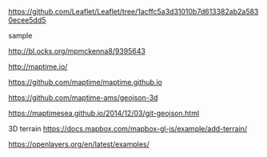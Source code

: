 https://github.com/Leaflet/Leaflet/tree/1acffc5a3d31010b7d613382ab2a5830ecee5dd5


sample

http://bl.ocks.org/mpmckenna8/9395643

http://maptime.io/

https://github.com/maptime/maptime.github.io


https://github.com/maptime-ams/geojson-3d

https://maptimesea.github.io/2014/12/03/git-geojson.html


3D terrain
https://docs.mapbox.com/mapbox-gl-js/example/add-terrain/

https://openlayers.org/en/latest/examples/